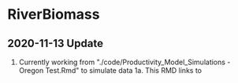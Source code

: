 # RiverBiomass


## 2020-11-13 Update
1. Currently working from "./code/Productivity_Model_Simulations - Oregon Test.Rmd" to simulate data
1a. This RMD links to 

